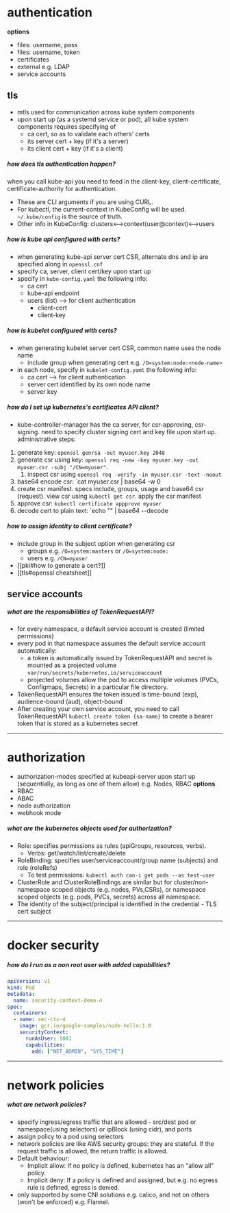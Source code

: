# authentication
**options**
- files: username, pass
- files: username, token
- certificates
- external e.g. LDAP
- service accounts

## tls
- mtls used for communication across kube system components
- upon start up (as a systemd service or pod), all kube system components requires specifying of 
	- ca cert, so as to validate each others' certs 
	- its server cert + key (if it's a server)
	- its client cert + key (if it's a client)

##### how does tls authentication happen?
when you call kube-api you need to feed in the client-key, client-certificate, certificate-authority for authentication.
- These are CLI arguments if you are using CURL. 
- For kubectl, the current-context in KubeConfig will be used. `~/.kube/config` is the source of truth.
- Other info in KubeConfig: clusters<-->context(user@context)<-->users

##### how is kube api configured with certs?
- when generating kube-api server cert CSR, alternate dns and ip are specified along in  `openssl.cnf` 
- specify ca, server, client cert/key upon start up
- specify in `kube-config.yaml` the following info:
	- ca cert
	- kube-api endpoint
	- users (list) --> for client authentication
		- client-cert
		- client-key

##### how is kubelet configured with certs?
- when generating kubelet server cert CSR, common name uses the node name
	- include group when generating cert e.g. `/O=system:node:<node-name>`
- in each node, specify in `kubelet-config.yaml` the following info:
	- ca cert --> for client authentication
	- server cert identified by its own node name
	- server key

##### how do I set up kubernetes's certificates API client?
- kube-controller-manager has the ca server, for csr-approving, csr-signing. need to specify cluster signing cert and key file upon start up.
administrative steps:
1. generate key: `openssl genrsa -out myuser.key 2048`
2. generate csr using key: `openssl req -new -key myuser.key -out myuser.csr -subj "/CN=myuser"`.
	1. inspect csr using `openssl req -verify -in myuser.csr -text -noout`
3. base64 encode csr: `cat myuser.csr | base64 -w 0
4. create csr manifest. specs include, groups, usage and base64 csr (request). view csr using `kubectl get csr`. apply the csr manifest
5. approve csr: `kubectl certificate appprove myuser`
6. decode cert to plain text: `echo "<base64-cert>" | base64 --decode


##### how to assign identity to client certificate?
- include group in the subject option when generating csr 
	- groups e.g. `/O=system:masters` or `/O=system:node:`
	- users e.g. `/CN=myuser` 
- [[pki#how to generate a cert?]]
- [[tls#openssl cheatsheet]]

## service accounts

##### what are the responsibilities of TokenRequestAPI?
- for every namespace, a default service account is created (limited permissions) 
- every pod in that namespace assumes the default service account automatically:
	- a token is automatically issued by TokenRequestAPI and secret is mounted as a projected volume  `var/run/secrets/kubernetes.io/serviceaccount` 
	- projected volumes allow the pod to access multiple volumes (PVCs, Configmaps, Secrets) in a particular file directory.
- TokenRequestAPI ensures the token issued is time-bound (exp), audience-bound (aud), object-bound
- After creating your own service account, you need to call TokenRequestAPI `kubectl create token {sa-name}` to create a bearer token that is stored as a kubernetes secret
---
# authorization
- authorization-modes specified at kubeapi-server upon start up (sequentially, as long as one of them allow) e.g. Nodes, RBAC
**options**
- RBAC
- ABAC
- node authorization
- webhook mode

##### what are the kubernetes objects used for authorization?
- Role: specifies permissions as rules (apiGroups, resources, verbs). 
	- Verbs: get/watch/list/create/delete
- RoleBinding: specifies user/serviceaccount/group name (subjects) and role (roleRefs)
	- To test permissions: `kubectl auth can-i get pods --as test-user`
- ClusterRole and ClusterRoleBindings are similar but for cluster/non-namespace scoped objects (e.g. nodes, PVs,CSRs), or namespace scoped objects (e.g. pods, PVCs, secrets) across all namespace.
- The identity of the subject/principal is identified in the credential - TLS cert subject

---
# docker security
##### how do I run as a non root user with added capabilities?
```yaml
apiVersion: v1
kind: Pod
metadata:
  name: security-context-demo-4
spec:
  containers:
  - name: sec-ctx-4
    image: gcr.io/google-samples/node-hello:1.0
    securityContext:
      runAsUser: 1001
      capabilities:
        add: ["NET_ADMIN", "SYS_TIME"]
```

---
# network policies
##### what are network policies?
- specify ingress/egress traffic that are allowed - src/dest pod or namespace(using selectors) or ipBlock (using cidr), and ports
- assign policy to a pod using selectors
- network policies are like AWS security groups: they are stateful. If the request traffic is allowed, the return traffic is allowed.
- Default behaviour: 
	- Implicit allow: If no policy is defined, kubernetes has an "allow all" policy. 
	- Implicit deny: If a policy is defined and assigned, but e.g. no egress rule is defined, egress is denied.
- only supported by some CNI solutions e.g. calico, and not on others (won't be enforced) e.g. Flannel.